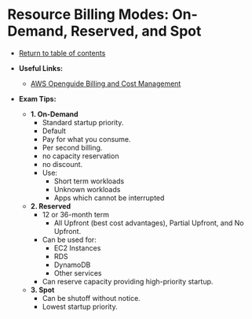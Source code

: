 # Resource Billing Modes: On-Demand, Reserved, and Spot

* [Return to table of contents](../../../README.md)

* **Useful Links:**
  * [AWS Openguide Billing and Cost Management](https://github.com/open-guides/og-aws#billing-and-cost-management)

* **Exam Tips:**
  * **1. On-Demand**
    * Standard startup priority.
    * Default
    * Pay for what you consume.
    * Per second billing.
    * no capacity reservation
    * no discount.
    * Use:
      * Short term workloads
      * Unknown workloads
      * Apps which cannot be interrupted
  * **2. Reserved**
    * 12 or 36-month term
      * All Upfront (best cost advantages), Partial Upfront, and No Upfront.
    * Can be used for:
      * EC2 Instances
      * RDS
      * DynamoDB
      * Other services
    * Can reserve capacity providing high-priority startup.
  * **3. Spot**
    * Can be shutoff without notice.
    * Lowest startup priority.
